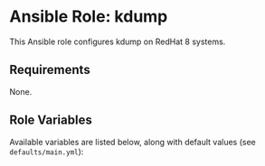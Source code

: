 # Ansible Role: kdump

This Ansible role configures kdump on RedHat 8 systems.

## Requirements

None.

## Role Variables

Available variables are listed below, along with default values (see `defaults/main.yml`):